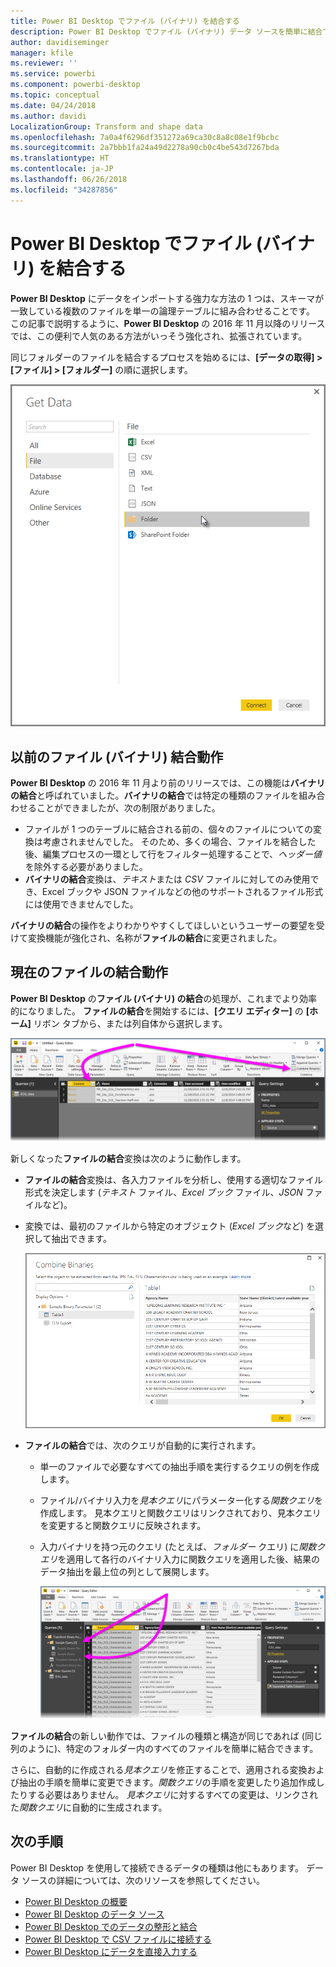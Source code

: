 ```yaml
---
title: Power BI Desktop でファイル (バイナリ) を結合する
description: Power BI Desktop でファイル (バイナリ) データ ソースを簡単に結合できます
author: davidiseminger
manager: kfile
ms.reviewer: ''
ms.service: powerbi
ms.component: powerbi-desktop
ms.topic: conceptual
ms.date: 04/24/2018
ms.author: davidi
LocalizationGroup: Transform and shape data
ms.openlocfilehash: 7a0a4f6296df351272a69ca30c8a8c08e1f9bcbc
ms.sourcegitcommit: 2a7bbb1fa24a49d2278a90cb0c4be543d7267bda
ms.translationtype: HT
ms.contentlocale: ja-JP
ms.lasthandoff: 06/26/2018
ms.locfileid: "34287856"
---
```

# <a name="combine-files-binaries-in-power-bi-desktop"></a>Power BI Desktop でファイル (バイナリ) を結合する
**Power BI Desktop** にデータをインポートする強力な方法の 1 つは、スキーマが一致している複数のファイルを単一の論理テーブルに組み合わせることです。 この記事で説明するように、**Power BI Desktop** の 2016 年 11 月以降のリリースでは、この便利で人気のある方法がいっそう強化され、拡張されています。

同じフォルダーのファイルを結合するプロセスを始めるには、**[データの取得] > [ファイル] > [フォルダー]** の順に選択します。

![](media/desktop-combine-binaries/combine-binaries_1.png)

## <a name="previous-combine-files-binaries-behavior"></a>以前のファイル (バイナリ) 結合動作
**Power BI Desktop** の 2016 年 11 月より前のリリースでは、この機能は**バイナリの結合**と呼ばれていました。**バイナリの結合**では特定の種類のファイルを組み合わせることができましたが、次の制限がありました。

* ファイルが 1 つのテーブルに結合される前の、個々のファイルについての変換は考慮されませんでした。 そのため、多くの場合、ファイルを結合した後、編集プロセスの一環として行をフィルター処理することで、*ヘッダー値*を除外する必要がありました。
* **バイナリの結合**変換は、*テキスト*または *CSV* ファイルに対してのみ使用でき、Excel ブックや JSON ファイルなどの他のサポートされるファイル形式には使用できませんでした。

**バイナリの結合**の操作をよりわかりやすくしてほしいというユーザーの要望を受けて変換機能が強化され、名称が**ファイルの結合**に変更されました。

## <a name="current-combine-files-behavior"></a>現在のファイルの結合動作
**Power BI Desktop** の**ファイル (バイナリ) の結合**の処理が、これまでより効率的になりました。 **ファイルの結合**を開始するには、**[クエリ エディター]** の **[ホーム]** リボン タブから、または列自体から選択します。

![](media/desktop-combine-binaries/combine-binaries_2a.png)

新しくなった**ファイルの結合**変換は次のように動作します。

* **ファイルの結合**変換は、各入力ファイルを分析し、使用する適切なファイル形式を決定します (*テキスト* ファイル、*Excel ブック* ファイル、*JSON* ファイルなど)。
* 変換では、最初のファイルから特定のオブジェクト (*Excel ブック*など) を選択して抽出できます。
  
  ![](media/desktop-combine-binaries/combine-binaries_3.png)
* **ファイルの結合**では、次のクエリが自動的に実行されます。
  
  * 単一のファイルで必要なすべての抽出手順を実行するクエリの例を作成します。
  * ファイル/バイナリ入力を*見本クエリ*にパラメーター化する*関数クエリ*を作成します。 見本クエリと関数クエリはリンクされており、見本クエリを変更すると関数クエリに反映されます。
  * 入力バイナリを持つ元のクエリ (たとえば、*フォルダー* クエリ) に*関数クエリ*を適用して各行のバイナリ入力に関数クエリを適用した後、結果のデータ抽出を最上位の列として展開します。
    
    ![](media/desktop-combine-binaries/combine-binaries_4.png)

**ファイルの結合**の新しい動作では、ファイルの種類と構造が同じであれば (同じ列のように)、特定のフォルダー内のすべてのファイルを簡単に結合できます。

さらに、自動的に作成される*見本クエリ*を修正することで、適用される変換および抽出の手順を簡単に変更できます。*関数クエリ*の手順を変更したり追加作成したりする必要はありません。 *見本クエリ*に対するすべての変更は、リンクされた*関数クエリ*に自動的に生成されます。

## <a name="next-steps"></a>次の手順
Power BI Desktop を使用して接続できるデータの種類は他にもあります。 データ ソースの詳細については、次のリソースを参照してください。

* [Power BI Desktop の概要](desktop-getting-started.md)
* [Power BI Desktop のデータ ソース](desktop-data-sources.md)
* [Power BI Desktop でのデータの整形と結合](desktop-shape-and-combine-data.md)
* [Power BI Desktop で CSV ファイルに接続する](desktop-connect-csv.md)   
* [Power BI Desktop にデータを直接入力する](desktop-enter-data-directly-into-desktop.md)   

